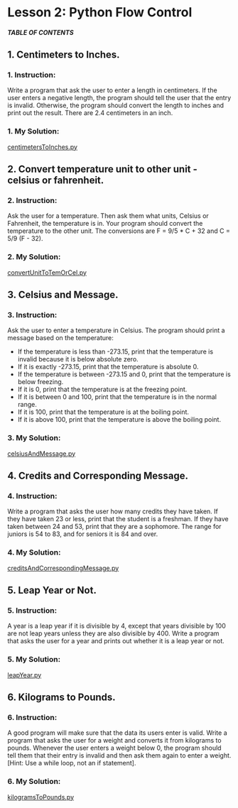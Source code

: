 # Lesson 2: Python Flow Control

##### TABLE OF CONTENTS


## 1. Centimeters to Inches.
### 1. Instruction:
Write a program that ask the user to enter a length in centimeters. If the user enters a negative length, the program should tell the user that the entry is invalid. Otherwise, the program should convert the length to inches and print out the result. There are 2.4 centimeters in an inch.

### 1. My Solution:
[centimetersToInches.py](https://github.com/p3uj/Integrative-Programming-and-Technology-1_Assignments/blob/ba67ddea5e28c2940af086022f04ab44dfacac78/Assignment%202/centimetersToInches.py)

## 2. Convert temperature unit to other unit - celsius or fahrenheit.
### 2. Instruction:
Ask the user for a temperature. Then ask them what units, Celsius or Fahrenheit, the temperature is in. Your program should convert the temperature to the other unit. The conversions are F = 9/5 * C + 32 and C = 5/9 (F - 32).

### 2. My Solution:
[convertUnitToTemOrCel.py](https://github.com/p3uj/Integrative-Programming-and-Technology-1_Assignments/blob/c3311774815c2b7d89767acc750f8469ad7a29df/Assignment%202/convertUnitToTemOrCel.py)

## 3. Celsius and Message.
### 3. Instruction:
Ask the user to enter a temperature in Celsius. The program should print a message based on the temperature:
- If the temperature is less than -273.15, print that the temperature is invalid because it is below absolute zero.
- If it is exactly -273.15, print that the temperature is absolute 0.
- If the temperature is between -273.15 and 0, print that the temperature is below freezing.
- If it is 0, print that the temperature is at the freezing point.
- If it is between 0 and 100, print that the temperature is in the normal range.
- If it is 100, print that the temperature is at the boiling point.
- If it is above 100, print that the temperature is above the boiling point.


### 3. My Solution:
[celsiusAndMessage.py](https://github.com/p3uj/Integrative-Programming-and-Technology-1_Assignments/blob/d5fb2a0283c26eba5488d9fe9af72610d8907fd6/Assignment%202/celsiusAndMessage.py)

## 4. Credits and Corresponding Message.
### 4. Instruction:
Write a program that asks the user how many credits they have taken. If they have taken 23 or less, print that the student is a freshman. If they have taken between 24 and 53, print that they are a sophomore. The range for juniors is 54 to 83, and for seniors it is 84 and over.


### 4. My Solution:
[creditsAndCorrespondingMessage.py](https://github.com/p3uj/Integrative-Programming-and-Technology-1_Assignments/blob/8bea20532e2cf91945cdb4202a3778fddfe160c7/Assignment%202/creditsAndCorrespondingMessage.py)

## 5. Leap Year or Not.
### 5. Instruction:
A year is a leap year if it is divisible by 4, except that years divisible by 100 are not leap years unless they are also divisible by 400. Write a program that asks the user for a year and prints out whether it is a leap year or not.

### 5. My Solution:
[leapYear.py](https://github.com/p3uj/Integrative-Programming-and-Technology-1_Assignments/blob/801aa4deb98ac62fd71f1d61503779fe94c03b15/Assignment%202/leapYear.py)

## 6. Kilograms to Pounds.
### 6. Instruction:
A good program will make sure that the data its users enter is valid. Write a program that asks the user for a weight and converts it from kilograms to pounds. Whenever the user enters a weight below 0, the program should tell them that their entry is invalid and then ask them again to enter a weight. [Hint: Use a while loop, not an if statement].

### 6. My Solution:
[kilogramsToPounds.py](https://github.com/p3uj/Integrative-Programming-and-Technology-1_Assignments/blob/801aa4deb98ac62fd71f1d61503779fe94c03b15/Assignment%202/kilogramsToPounds.py)